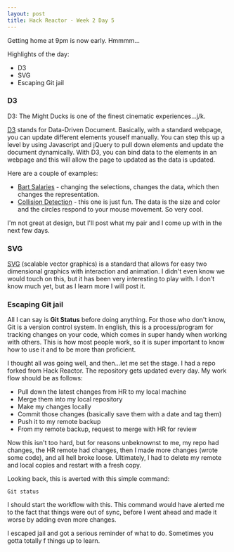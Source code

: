 ```yaml
---
layout: post
title: Hack Reactor - Week 2 Day 5
---
```


Getting home at 9pm is now early.  Hmmmm...

Highlights of the day:

* D3
* SVG
* Escaping Git jail

### D3

D3: The Might Ducks is one of the finest cinematic experiences...j/k.

[D3](http://d3js.org/) stands for Data-Driven Document.  Basically, with a standard webpage, you can update different elements youself manually.  You can step this up a level by using Javascript and jQuery to pull down elements and update the document dynamically.  With D3, you can bind data to the elements in an webpage and this will allow the page to updated as the data is updated.  

Here are a couple of examples:

* [Bart Salaries](http://blog.vctr.me/bart/) - changing the selections, changes the data, which then changes the representation.  
* [Collision Detection](http://bl.ocks.org/mbostock/3231298) - this one is just fun.  The data is the size and color and the circles respond to your mouse movement.  So very cool.

I'm not great at design, but I'll post what my pair and I come up with in the next few days. 

### SVG

[SVG](http://en.wikipedia.org/wiki/Scalable_Vector_Graphics) (scalable vector graphics) is a standard that allows for easy two dimensional graphics with interaction and animation.  I didn't even know we would touch on this, but it has been very interesting to play with.  I don't know much yet, but as I learn more I will post it.

### Escaping Git jail

All I can say is **Git Status** before doing anything.  For those who don't know, Git is a version control system.  In english, this is a process/program for tracking changes on your code, which comes in super handy when working with others.  This is how most people work, so it is super important to know how to use it and to be more than proficient.

I thought all was going well, and then...let me set the stage.  I had a repo forked from Hack Reactor.  The repository gets updated every day.  My work flow should be as follows:

* Pull down the latest changes from HR to my local machine
* Merge them into my local repository
* Make my changes locally
* Commit those changes (basically save them with a date and tag them)
* Push it to my remote backup
* From my remote backup, request to merge with HR for review

Now this isn't too hard, but for reasons unbeknownst to me, my repo had changes, the HR remote had changes, then I made more changes (wrote some code), and all hell broke loose.  Ultimately, I had to delete my remote and local copies and restart with a fresh copy.

Looking back, this is averted with this simple command:

    Git status

I should start the workflow with this.  This command would have alerted me to the fact that things were out of sync, before I went ahead and made it worse by adding even more changes.  

I escaped jail and got a serious reminder of what to do.  Sometimes you gotta totally f things up to learn.